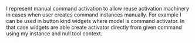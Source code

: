 I represent manual command activation to allow reuse activation machinery in cases when user creates command instances manually.
For example I can be used in button kind widgets where model is command activator. 
In that case widgets are able create activator directly from given command using my instance and null tool context.
